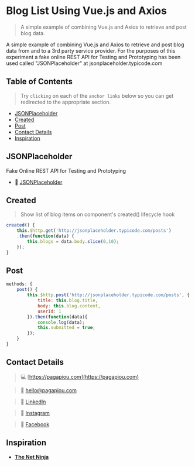 # Blog List Using Vue.js and Axios

> A simple example of combining Vue.js and Axios to retrieve and post blog data. 

A simple example of combining Vue.js and Axios to retrieve and post blog data from and to a 3rd party service provider. For the purposes of this experiment a fake online REST API for Testing and Prototyping has been used called "JSONPlaceholder" at jsonplaceholder.typicode.com


## Table of Contents


> Try `clicking` on each of the `anchor links` below so you can get redirected to the appropriate section.


- [JSONPlaceholder](#jsonplaceholder)
- [Created](#created)
- [Post](#post)
- [Contact Details](#contact-details)
- [Inspiration](#inspiration)


## JSONPlaceholder


Fake Online REST API for Testing and Prototyping 

- :link: [JSONPlaceholder](http://jsonplaceholder.typicode.com/)


## Created


> Show list of blog items on component's created() lifecycle hook


```javascript
created() {
	this.$http.get('http://jsonplaceholder.typicode.com/posts')
	.then(function(data) {
		this.blogs = data.body.slice(0,10);
	});
}
```


## Post


```javascript
methods: {
	post() {
		this.$http.post('http://jsonplaceholder.typicode.com/posts', {
			title: this.blog.title,
			body: this.blog.content,
			userId: 1
		}).then(function(data){
			console.log(data);
			this.submitted = true;
		});
	}
}
```


## Contact Details


> :computer: [https://pagapiou.com](https://pagapiou.com)

> :email: [hello@pagapiou.com](mailto:hello@pagapiou.com)

> :iphone: [LinkedIn](https://www.linkedin.com/in/agapiou/)

> :iphone: [Instagram](https://www.instagram.com/panos_agapiou/)

> :iphone: [Facebook](https://www.facebook.com/panagiotis.agapiou)


## Inspiration


- **[The Net Ninja](https://www.youtube.com/channel/UCW5YeuERMmlnqo4oq8vwUpg)**
